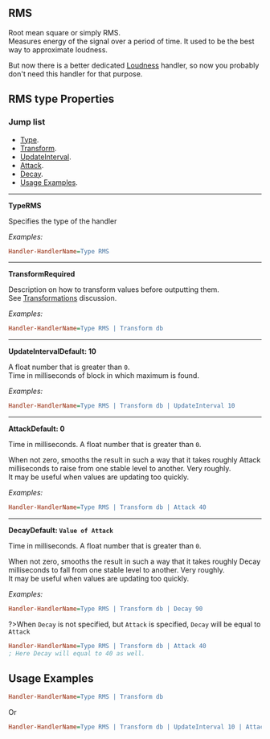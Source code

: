## RMS

Root mean square or simply RMS.<br/>
Measures energy of the signal over a period of time. It used to be the best way to approximate loudness.

But now there is a better dedicated [Loudness](/docs/handler-types/signal-processors/loudness.md) handler, so now you probably don't need this handler for that purpose.

## RMS type Properties

### Jump list

- [Type](#type).
- [Transform](#transform).
- [UpdateInterval](#update-interval).
- [Attack](#attack).
- [Decay](#decay).
- [Usage Examples](#usage-examples).

---

<p id="type" class="p-title"><b>Type</b><b>RMS</b></p>

Specifies the type of the handler

_Examples:_

```ini
Handler-HandlerName=Type RMS
```

---

<p id="transform" class="p-title"><b>Transform</b><b>Required</b></p>

Description on how to transform values before outputting them.<br/>
See [Transformations]() discussion.

_Examples:_

```ini
Handler-HandlerName=Type RMS | Transform db
```

---

<p id="update-interval" class="p-title"><b>UpdateInterval</b><b>Default: 10</b></p>

A float number that is greater than `0`.<br/>
Time in milliseconds of block in which maximum is found.

_Examples:_

```ini
Handler-HandlerName=Type RMS | Transform db | UpdateInterval 10
```

---

<p id="attack" class="p-title"><b>Attack</b><b>Default: 0</b></p>

Time in milliseconds. A float number that is greater than `0`.<br/>

When not zero, smooths the result in such a way that it takes roughly Attack milliseconds to raise from one stable level to another. Very roughly.<br/>
It may be useful when values are updating too quickly.

_Examples:_

```ini
Handler-HandlerName=Type RMS | Transform db | Attack 40
```

---

<p id="decay" class="p-title"><b>Decay</b><b>Default: <code>Value of Attack</code></b></p>

Time in milliseconds. A float number that is greater than `0`.<br/>

When not zero, smooths the result in such a way that it takes roughly Decay milliseconds to fall from one stable level to another. Very roughly.<br/>
It may be useful when values are updating too quickly.

_Examples:_

```ini
Handler-HandlerName=Type RMS | Transform db | Decay 90
```

?>When `Decay` is not specified, but `Attack` is specified, `Decay` will be equal to `Attack`

```ini
Handler-HandlerName=Type RMS | Transform db | Attack 40
; Here Decay will equal to 40 as well.
```

## Usage Examples

```ini
Handler-HandlerName=Type RMS | Transform db
```

Or

```ini
Handler-HandlerName=Type RMS | Transform db | UpdateInterval 10 | Attack 40 | Decay 90
```
